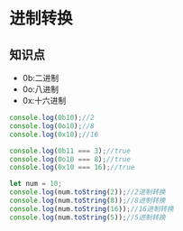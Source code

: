 进制转换
=======

## 知识点

* 0b:二进制
* 0o:八进制
* 0x:十六进制

~~~js
console.log(0b10);//2
console.log(0o10);//8
console.log(0x10);//16

console.log(0b11 === 3);//true
console.log(0o10 === 8);//true
console.log(0x10 === 16);//true

let num = 10;
console.log(num.toString(2));//2进制转换
console.log(num.toString(8));//8进制转换
console.log(num.toString(16));//16进制转换
console.log(num.toString(5));//5进制转换
~~~